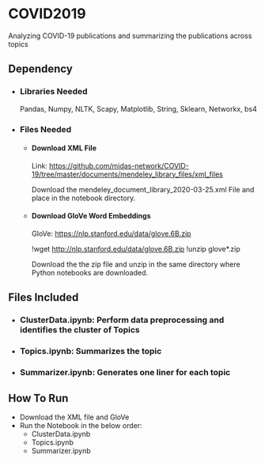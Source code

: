 # COVID2019
Analyzing COVID-19 publications and summarizing the publications across topics

## Dependency
- ### Libraries Needed
  Pandas, Numpy, NLTK, Scapy, Matplotlib, String, Sklearn, Networkx, bs4
  
- ### Files Needed
  - #### Download XML File
    Link: https://github.com/midas-network/COVID-19/tree/master/documents/mendeley_library_files/xml_files
    
    Download the mendeley_document_library_2020-03-25.xml File and place in the notebook directory.
  
  - #### Download GloVe Word Embeddings
    GloVe: https://nlp.stanford.edu/data/glove.6B.zip
    
    !wget http://nlp.stanford.edu/data/glove.6B.zip
    !unzip glove*.zip
    
    Download the the zip file and unzip in the same directory where Python notebooks are downloaded.
  
## Files Included
- ### ClusterData.ipynb: Perform data preprocessing and identifies the cluster of Topics
- ### Topics.ipynb: Summarizes the topic
- ### Summarizer.ipynb: Generates one liner for each topic
  
## How To Run
- Download the XML file and GloVe
- Run the Notebook in the below order:
  - ClusterData.ipynb
  - Topics.ipynb
  - Summarizer.ipynb
